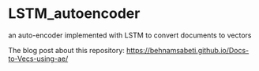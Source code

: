 # LSTM_autoencoder
an auto-encoder implemented with LSTM to convert documents to vectors

The blog post about this repository:
https://behnamsabeti.github.io/Docs-to-Vecs-using-ae/
